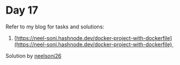 # Day 17

Refer to my blog for tasks and solutions:

1.  [https://neel-soni.hashnode.dev/docker-project-with-dockerfile](https://neel-soni.hashnode.dev/docker-project-with-dockerfile) 

Solution by [neelsoni26](https://github.com/neelsoni26/)
